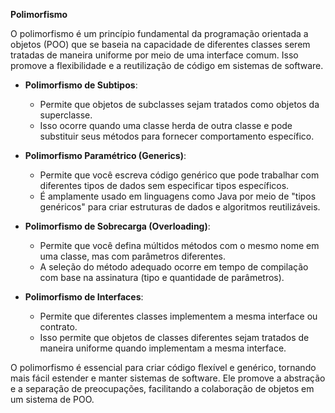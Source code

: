 **Polimorfismo**

O polimorfismo é um princípio fundamental da programação orientada a objetos (POO) que se baseia na capacidade de diferentes classes serem tratadas de maneira uniforme por meio de uma interface comum. Isso promove a flexibilidade e a reutilização de código em sistemas de software.

- **Polimorfismo de Subtipos**:
  - Permite que objetos de subclasses sejam tratados como objetos da superclasse.
  - Isso ocorre quando uma classe herda de outra classe e pode substituir seus métodos para fornecer comportamento específico.

- **Polimorfismo Paramétrico (Generics)**:
  - Permite que você escreva código genérico que pode trabalhar com diferentes tipos de dados sem especificar tipos específicos.
  - É amplamente usado em linguagens como Java por meio de "tipos genéricos" para criar estruturas de dados e algoritmos reutilizáveis.

- **Polimorfismo de Sobrecarga (Overloading)**:
  - Permite que você defina múltidos métodos com o mesmo nome em uma classe, mas com parâmetros diferentes.
  - A seleção do método adequado ocorre em tempo de compilação com base na assinatura (tipo e quantidade de parâmetros).

- **Polimorfismo de Interfaces**:
  - Permite que diferentes classes implementem a mesma interface ou contrato.
  - Isso permite que objetos de classes diferentes sejam tratados de maneira uniforme quando implementam a mesma interface.

O polimorfismo é essencial para criar código flexível e genérico, tornando mais fácil estender e manter sistemas de software. Ele promove a abstração e a separação de preocupações, facilitando a colaboração de objetos em um sistema de POO.

